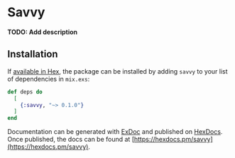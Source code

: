 # Savvy

**TODO: Add description**

## Installation

If [available in Hex](https://hex.pm/docs/publish), the package can be installed
by adding `savvy` to your list of dependencies in `mix.exs`:

```elixir
def deps do
  [
    {:savvy, "~> 0.1.0"}
  ]
end
```

Documentation can be generated with [ExDoc](https://github.com/elixir-lang/ex_doc)
and published on [HexDocs](https://hexdocs.pm). Once published, the docs can
be found at [https://hexdocs.pm/savvy](https://hexdocs.pm/savvy).

